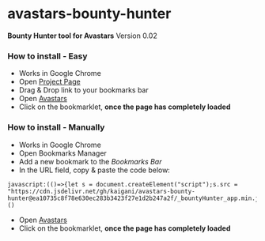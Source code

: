 # avastars-bounty-hunter
**Bounty Hunter tool for Avastars**
Version 0.02

### How to install - Easy
- Works in Google Chrome
- Open [Project Page](https://kaigani.github.io/avastars-bounty-hunter/)
- Drag & Drop link to your bookmarks bar
- Open [Avastars](https://avastars.io/)
- Click on the bookmarklet, **once the page has completely loaded**

### How to install - Manually
- Works in Google Chrome
- Open Bookmarks Manager
- Add a new bookmark to the *Bookmarks Bar*
- In the URL field, copy & paste the code below:
```
javascript:(()=>{let s = document.createElement("script");s.src = "https://cdn.jsdelivr.net/gh/kaigani/avastars-bounty-hunter@ea10735c8f78e630ec283b3423f27e1d2b247a2f/_bountyHunter_app.min.js";document.head.appendChild(s)})()
```
- Open [Avastars](https://avastars.io/)
- Click on the bookmarklet, **once the page has completely loaded**
